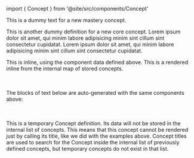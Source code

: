 import { Concept } from '@site/src/components/Concept'

<Concept title="Dummy Concept Title" kind="Mastery" block={true}>This is a dummy text for a new mastery concept.</Concept>

<Concept
  title = "Another Dummy Title"
  kind  = "Core"
  block = {true}>
This is another dummy definition for a new core concept.
Lorem ipsum dolor sit amet, qui minim labore adipisicing minim sint cillum sint consectetur cupidatat.
Lorem ipsum dolor sit amet, qui minim labore adipisicing minim sint cillum sint consectetur cupidatat.
</Concept>
<!-- NOTE: The definition above could set (or omit) the block property to `false`, to render its definition as an Inline Concept -->

This <Concept title="Another Dummy Title" /> is inline, using the component data defined above.
This is a <Concept title="Dummy Concept" /> rendered inline from the internal map of stored concepts.

<br></br>
The blocks of text below are auto-generated with the same components above:
<Concept title="Another Dummy Title" block={true} />
<Concept title="Dummy Concept" block={true} />

<br></br>
<Concept
  title     = "A Temporary Concept"
  kind      = "Mastery"
  block     = {true}
  temporary = {true}>
This is a temporary Concept definition.
Its data will not be stored in the internal list of concepts.
This means that this concept cannot be rendered just by calling its title, like we did with the examples above.
Concept titles are used to search for the Concept inside the internal list of previously defined concepts, but temporary concepts do not exist in that list.
</Concept>

<!--
ERROR: The code for this concept will error if it is removed from this html.comment block
This is a <Concept title="A Temporary Concept" />, but it won't work because temporary concepts are not stored.
-->
